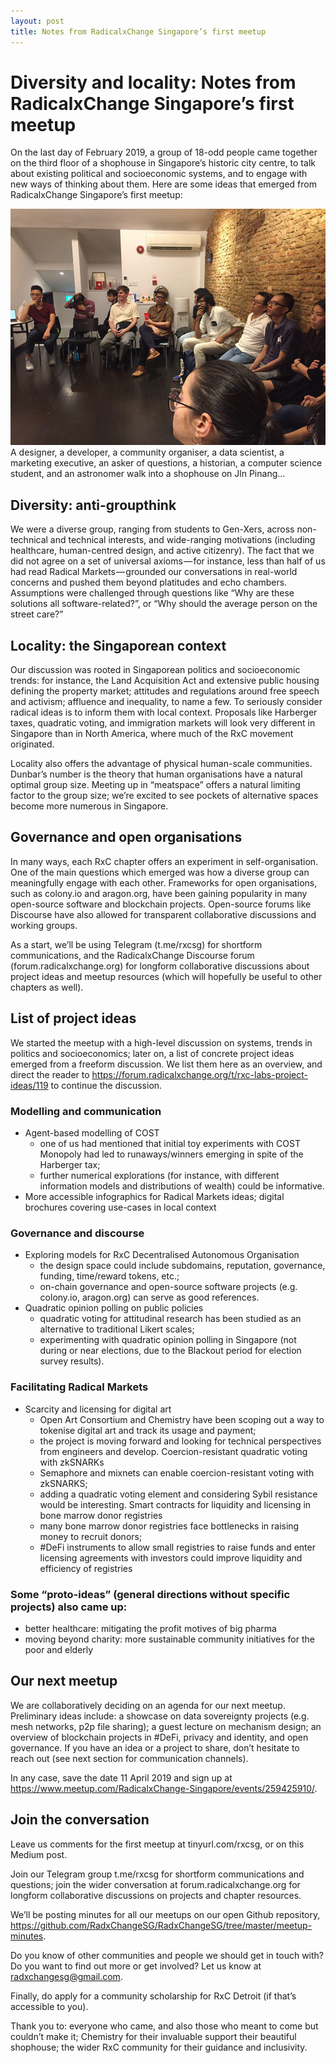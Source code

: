 ```yaml
---
layout: post
title: Notes from RadicalxChange Singapore’s first meetup
---
```


# Diversity and locality: Notes from RadicalxChange Singapore’s first meetup

On the last day of February 2019, a group of 18-odd people came together on the third floor of a shophouse in Singapore’s historic city centre, to talk about existing political and socioeconomic systems, and to engage with new ways of thinking about them. Here are some ideas that emerged from RadicalxChange Singapore’s first meetup:

![](https://raw.githubusercontent.com/radxchangesg/radxchangesg.github.io/master/images/meetup1.jpg)
A designer, a developer, a community organiser, a data scientist, a marketing executive, an asker of questions, a historian, a computer science student, and an astronomer walk into a shophouse on Jln Pinang…

## Diversity: anti-groupthink

We were a diverse group, ranging from students to Gen-Xers, across non-technical and technical interests, and wide-ranging motivations (including healthcare, human-centred design, and active citizenry). The fact that we did not agree on a set of universal axioms — for instance, less than half of us had read Radical Markets — grounded our conversations in real-world concerns and pushed them beyond platitudes and echo chambers. Assumptions were challenged through questions like “Why are these solutions all software-related?”, or “Why should the average person on the street care?”

## Locality: the Singaporean context

Our discussion was rooted in Singaporean politics and socioeconomic trends: for instance, the Land Acquisition Act and extensive public housing defining the property market; attitudes and regulations around free speech and activism; affluence and inequality, to name a few. To seriously consider radical ideas is to inform them with local context. Proposals like Harberger taxes, quadratic voting, and immigration markets will look very different in Singapore than in North America, where much of the RxC movement originated.

Locality also offers the advantage of physical human-scale communities. Dunbar’s number is the theory that human organisations have a natural optimal group size. Meeting up in “meatspace” offers a natural limiting factor to the group size; we’re excited to see pockets of alternative spaces become more numerous in Singapore.

## Governance and open organisations

In many ways, each RxC chapter offers an experiment in self-organisation. One of the main questions which emerged was how a diverse group can meaningfully engage with each other. Frameworks for open organisations, such as colony.io and aragon.org, have been gaining popularity in many open-source software and blockchain projects. Open-source forums like Discourse have also allowed for transparent collaborative discussions and working groups.

As a start, we’ll be using Telegram (t.me/rxcsg) for shortform communications, and the RadicalxChange Discourse forum (forum.radicalxchange.org) for longform collaborative discussions about project ideas and meetup resources (which will hopefully be useful to other chapters as well).

## List of project ideas

We started the meetup with a high-level discussion on systems, trends in politics and socioeconomics; later on, a list of concrete project ideas emerged from a freeform discussion. We list them here as an overview, and direct the reader to https://forum.radicalxchange.org/t/rxc-labs-project-ideas/119 to continue the discussion.

### Modelling and communication
- Agent-based modelling of COST
  - one of us had mentioned that initial toy experiments with COST Monopoly had led to runaways/winners emerging in spite of the Harberger tax; 
  - further numerical explorations (for instance, with different information models and distributions of wealth) could be informative.
- More accessible infographics for Radical Markets ideas; digital brochures covering use-cases in local context

### Governance and discourse

- Exploring models for RxC Decentralised Autonomous Organisation
  - the design space could include subdomains, reputation, governance, funding, time/reward tokens, etc.;
  - on-chain governance and open-source software projects (e.g. colony.io, aragon.org) can serve as good references.
- Quadratic opinion polling on public policies
  - quadratic voting for attitudinal research has been studied as an alternative to traditional Likert scales;
  - experimenting with quadratic opinion polling in Singapore (not during or near elections, due to the Blackout period for election survey results).

### Facilitating Radical Markets

- Scarcity and licensing for digital art
  - Open Art Consortium and Chemistry have been scoping out a way to tokenise digital art and track its usage and payment;
  - the project is moving forward and looking for technical perspectives from engineers and develop.
  Coercion-resistant quadratic voting with zkSNARKs 
  - Semaphore and mixnets can enable coercion-resistant voting with zkSNARKS;
  - adding a quadratic voting element and considering Sybil resistance would be interesting.
  Smart contracts for liquidity and licensing in bone marrow donor registries 
  - many bone marrow donor registries face bottlenecks in raising money to recruit donors;
  - #DeFi instruments to allow small registries to raise funds and enter licensing agreements with investors could improve liquidity and efficiency of registries

### Some “proto-ideas” (general directions without specific projects) also came up:

- better healthcare: mitigating the profit motives of big pharma
- moving beyond charity: more sustainable community initiatives for the poor and elderly

## Our next meetup

We are collaboratively deciding on an agenda for our next meetup. Preliminary ideas include: a showcase on data sovereignty projects (e.g. mesh networks, p2p file sharing); a guest lecture on mechanism design; an overview of blockchain projects in #DeFi, privacy and identity, and open governance. If you have an idea or a project to share, don’t hesitate to reach out (see next section for communication channels).

In any case, save the date 11 April 2019 and sign up at https://www.meetup.com/RadicalxChange-Singapore/events/259425910/.


## Join the conversation

Leave us comments for the first meetup at tinyurl.com/rxcsg, or on this Medium post.

Join our Telegram group t.me/rxcsg for shortform communications and questions; join the wider conversation at forum.radicalxchange.org for longform collaborative discussions on projects and chapter resources.

We’ll be posting minutes for all our meetups on our open Github repository, https://github.com/RadxChangeSG/RadxChangeSG/tree/master/meetup-minutes.

Do you know of other communities and people we should get in touch with? Do you want to find out more or get involved? Let us know at radxchangesg@gmail.com.

Finally, do apply for a community scholarship for RxC Detroit (if that’s accessible to you).

Thank you to: everyone who came, and also those who meant to come but couldn’t make it; Chemistry for their invaluable support their beautiful shophouse; the wider RxC community for their guidance and inclusivity.
